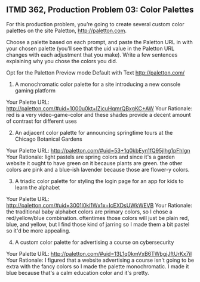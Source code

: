 ## ITMD 362, Production Problem 03: Color Palettes

For this production problem, you’re going to create several custom color palettes on the site
Paletton, http://paletton.com.

Choose a palette based on each prompt, and paste the Paletton URL in with your chosen palette
(you’ll see that the uid value in the Paletton URL changes with each adjustment that you make).
Write a few sentences explaining why you chose the colors you did.

Opt for the Paletton Preview mode Default with Text http://paletton.com/

1. A monochromatic color palette for a site introducing a new console gaming platform

Your Palette URL: http://paletton.com/#uid=1000u0kt+lZjcuHqmrQBxgKC+AW
Your Rationale:  red is a very video-game-color and these shades provide a decent amount of contrast for different uses

2. An adjacent color palette for announcing springtime tours at the Chicago Botanical Gardens

Your Palette URL: http://paletton.com/#uid=53+1q0kbEyn1fQ95jIhg1pFhIgn
Your Rationale: light pastels are spring colors and since it's a garden website it ought to have green on it because plants are green. the other colors are pink and a blue-ish lavender because those are flower-y colors.  

3. A triadic color palette for styling the login page for an app for kids to learn the alphabet

Your Palette URL: http://paletton.com/#uid=3001l0kl1Wx1x+IcEXDsUWkWEVB
Your Rationale: the traditional baby alphabet colors are primary colors, so I chose a red/yellow/blue combination. oftentimes those colors will just be plain red, blue, and yellow, but I find those kind of jarring so I made them a bit pastel so it'd be more appealing.

4. A custom color palette for advertising a course on cybersecurity

Your Palette URL: http://paletton.com/#uid=13L1q0kmVxB6TWbgjJftUrKx7iI
Your Rationale: I figured that a website advertising a course isn't going to be extra with the fancy colors so I made the palette monochromatic. I made it blue because that's a calm education color and it's pretty.
